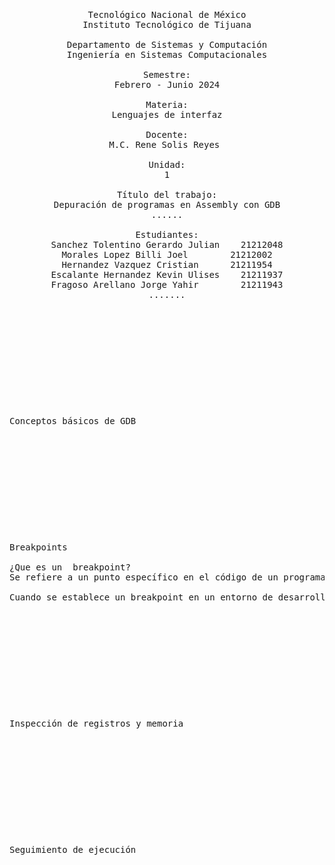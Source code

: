 <pre>

	<p align=center>

Tecnológico Nacional de México
Instituto Tecnológico de Tijuana

Departamento de Sistemas y Computación
Ingeniería en Sistemas Computacionales

Semestre:
Febrero - Junio 2024

Materia:
Lenguajes de interfaz

Docente:
M.C. Rene Solis Reyes 

Unidad:
1

Título del trabajo:
Depuración de programas en Assembly con GDB
......

Estudiantes:
Sanchez Tolentino Gerardo Julian 	21212048
Morales Lopez Billi Joel 		21212002
Hernandez Vazquez Cristian		21211954
Escalante Hernandez Kevin Ulises	21211937
Fragoso Arellano Jorge Yahir		21211943
.......

	</p>

</pre>

<pre>

	<p align=left>


Conceptos básicos de GDB

	</p>

</pre>

<pre>

	<p align=left>


Breakpoints

¿Que es un  breakpoint?
Se refiere a un punto específico en el código de un programa donde la ejecución se pausa temporalmente para permitir a los programadores examinar el estado del programa en ese momento. Los breakpoints son herramientas muy útiles para depurar código y encontrar errores.

Cuando se establece un breakpoint en un entorno de desarrollo integrado (IDE) o en un depurador, el programa se detiene cuando alcanza esa línea de código específica. Esto permite a los desarrolladores inspeccionar las variables, ejecutar instrucciones paso a paso y examinar el flujo de ejecución del programa para identificar problemas y corregir errores. Una vez que se han resuelto los problemas, los breakpoints se pueden eliminar para permitir que el programa se ejecute normalmente.

	</p>

</pre>
<pre>

	<p align=left>


Inspección de registros y memoria

	</p>

</pre>
<pre>

	<p align=left>


Seguimiento de ejecución

	</p>

</pre>
